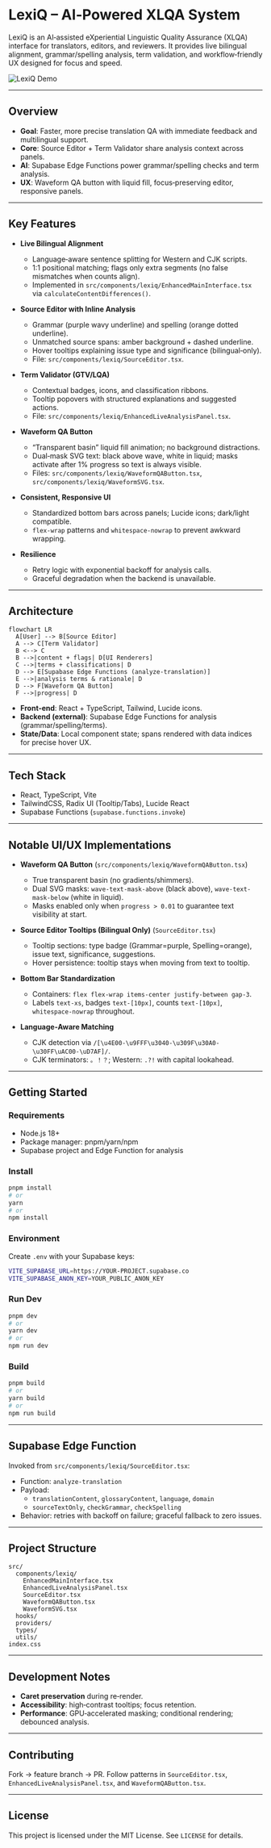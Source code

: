 # LexiQ – AI‑Powered XLQA System

LexiQ is an AI‑assisted eXperiential Linguistic Quality Assurance (XLQA) interface for translators, editors, and reviewers. It provides live bilingual alignment, grammar/spelling analysis, term validation, and workflow‑friendly UX designed for focus and speed.

![LexiQ Demo](docs/lexiq-demo.gif)

---

## Overview

- **Goal**: Faster, more precise translation QA with immediate feedback and multilingual support.
- **Core**: Source Editor + Term Validator share analysis context across panels.
- **AI**: Supabase Edge Functions power grammar/spelling checks and term analysis.
- **UX**: Waveform QA button with liquid fill, focus‑preserving editor, responsive panels.

---

## Key Features

- **Live Bilingual Alignment**
  - Language‑aware sentence splitting for Western and CJK scripts.
  - 1:1 positional matching; flags only extra segments (no false mismatches when counts align).
  - Implemented in `src/components/lexiq/EnhancedMainInterface.tsx` via `calculateContentDifferences()`.

- **Source Editor with Inline Analysis**
  - Grammar (purple wavy underline) and spelling (orange dotted underline).
  - Unmatched source spans: amber background + dashed underline.
  - Hover tooltips explaining issue type and significance (bilingual‑only).
  - File: `src/components/lexiq/SourceEditor.tsx`.

- **Term Validator (GTV/LQA)**
  - Contextual badges, icons, and classification ribbons.
  - Tooltip popovers with structured explanations and suggested actions.
  - File: `src/components/lexiq/EnhancedLiveAnalysisPanel.tsx`.

- **Waveform QA Button**
  - “Transparent basin” liquid fill animation; no background distractions.
  - Dual‑mask SVG text: black above wave, white in liquid; masks activate after 1% progress so text is always visible.
  - Files: `src/components/lexiq/WaveformQAButton.tsx`, `src/components/lexiq/WaveformSVG.tsx`.

- **Consistent, Responsive UI**
  - Standardized bottom bars across panels; Lucide icons; dark/light compatible.
  - `flex-wrap` patterns and `whitespace-nowrap` to prevent awkward wrapping.

- **Resilience**
  - Retry logic with exponential backoff for analysis calls.
  - Graceful degradation when the backend is unavailable.

---

## Architecture

```mermaid
flowchart LR
  A[User] --> B[Source Editor]
  A --> C[Term Validator]
  B <--> C
  B -->|content + flags| D[UI Renderers]
  C -->|terms + classifications| D
  D --> E[Supabase Edge Functions (analyze-translation)]
  E -->|analysis terms & rationale| D
  D --> F[Waveform QA Button]
  F -->|progress| D
```

- **Front‑end**: React + TypeScript, Tailwind, Lucide icons.
- **Backend (external)**: Supabase Edge Functions for analysis (grammar/spelling/terms).
- **State/Data**: Local component state; spans rendered with data indices for precise hover UX.

---

## Tech Stack

- React, TypeScript, Vite
- TailwindCSS, Radix UI (Tooltip/Tabs), Lucide React
- Supabase Functions (`supabase.functions.invoke`)

---

## Notable UI/UX Implementations

- **Waveform QA Button** (`src/components/lexiq/WaveformQAButton.tsx`)
  - True transparent basin (no gradients/shimmers).
  - Dual SVG masks: `wave-text-mask-above` (black above), `wave-text-mask-below` (white in liquid).
  - Masks enabled only when `progress > 0.01` to guarantee text visibility at start.

- **Source Editor Tooltips (Bilingual Only)** (`SourceEditor.tsx`)
  - Tooltip sections: type badge (Grammar=purple, Spelling=orange), issue text, significance, suggestions.
  - Hover persistence: tooltip stays when moving from text to tooltip.

- **Bottom Bar Standardization**
  - Containers: `flex flex-wrap items-center justify-between gap-3`.
  - Labels `text-xs`, badges `text-[10px]`, counts `text-[10px]`, `whitespace-nowrap` throughout.

- **Language‑Aware Matching**
  - CJK detection via `/[\u4E00-\u9FFF\u3040-\u309F\u30A0-\u30FF\uAC00-\uD7AF]/`.
  - CJK terminators: `。！？`; Western: `.?!` with capital lookahead.

---

## Getting Started

### Requirements
- Node.js 18+
- Package manager: pnpm/yarn/npm
- Supabase project and Edge Function for analysis

### Install
```bash
pnpm install
# or
yarn
# or
npm install
```

### Environment
Create `.env` with your Supabase keys:
```bash
VITE_SUPABASE_URL=https://YOUR-PROJECT.supabase.co
VITE_SUPABASE_ANON_KEY=YOUR_PUBLIC_ANON_KEY
```

### Run Dev
```bash
pnpm dev
# or
yarn dev
# or
npm run dev
```

### Build
```bash
pnpm build
# or
yarn build
# or
npm run build
```

---

## Supabase Edge Function

Invoked from `src/components/lexiq/SourceEditor.tsx`:
- Function: `analyze-translation`
- Payload:
  - `translationContent`, `glossaryContent`, `language`, `domain`
  - `sourceTextOnly`, `checkGrammar`, `checkSpelling`
- Behavior: retries with backoff on failure; graceful fallback to zero issues.

---

## Project Structure

```
src/
  components/lexiq/
    EnhancedMainInterface.tsx
    EnhancedLiveAnalysisPanel.tsx
    SourceEditor.tsx
    WaveformQAButton.tsx
    WaveformSVG.tsx
  hooks/
  providers/
  types/
  utils/
index.css
```

---

## Development Notes

- **Caret preservation** during re‑render.
- **Accessibility**: high‑contrast tooltips; focus retention.
- **Performance**: GPU‑accelerated masking; conditional rendering; debounced analysis.

---

## Contributing

Fork → feature branch → PR. Follow patterns in `SourceEditor.tsx`, `EnhancedLiveAnalysisPanel.tsx`, and `WaveformQAButton.tsx`.

---

## License

This project is licensed under the MIT License. See `LICENSE` for details.
